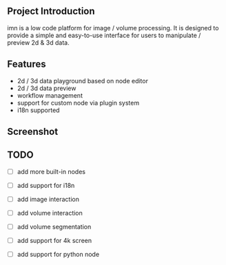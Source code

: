 
## Project Introduction

imn is a low code platform for image / volume processing. It is designed to provide a simple and easy-to-use interface for users to manipulate / preview 2d & 3d data.

## Features

- 2d / 3d data playground based on node editor
- 2d / 3d data preview
- workflow management
- support for custom node via plugin system
- i18n supported

## Screenshot

## TODO

- [ ] add more built-in nodes
- [ ] add support for i18n
- [ ] add image interaction
- [ ] add volume interaction
- [ ] add volume segmentation
- [ ] add support for 4k screen
- [ ] add support for python node

